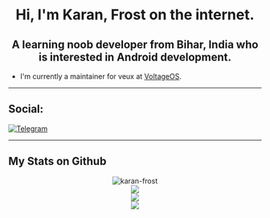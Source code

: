 <h1 align="center">Hi, I'm Karan, Frost on the internet.</h1>
<h2 align="center">A learning noob developer from Bihar, India who is interested in Android development.</h2>

- I'm currently a maintainer for veux at [VoltageOS](https://github.com/VoltageOS).

<hr>

## Social:
[![Telegram](https://img.shields.io/badge/Telegram-%230077B5.svg?logo=Telegram&logoColor=white)](https://t.me/Under_Frost)

<hr>

## My Stats on Github

<p align="center">
<img src="https://komarev.com/ghpvc/?username=karan-frost&label=Profile%20views&color=0e75b6&style=flat" alt="karan-frost" /><br/>
<img src="https://github-readme-stats.vercel.app/api/top-langs/?username=karan-frost&theme=midnight-purple&hide_border=true&include_all_commits=true&count_private=true&layout=compact" /><br/>
<img src="https://github-readme-stats.vercel.app/api?username=karan-frost&theme=midnight-purple&hide_border=true&include_all_commits=true&count_private=true" /><br/>
<img src="https://github-readme-streak-stats.herokuapp.com/?user=karan-frost&theme=midnight-purple&hide_border=true" /><br/>
</p>
